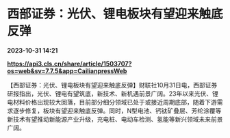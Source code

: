 # 西部证券：光伏、锂电板块有望迎来触底反弹

**2023-10-31 14:21**

**https://api3.cls.cn/share/article/1503707?os=web&sv=7.7.5&app=CailianpressWeb**

【西部证券：光伏、锂电板块有望迎来触底反弹】财联社10月31日电，西部证券研报指出，光伏、锂电有望筑底，新技术、新机遇前景广阔。23年以来光伏、锂电材料价格出现较大回落，目前部分细分领域已处于或接近周期底部，随着下游需求逐步修复，板块有望迎来触底反弹。同时，N型电池、钙钛矿叠层、芳纶涂覆等新技术有望推动新能源产业升级，充电桩、电动车检测、氢能等新兴领域未来前景广阔。